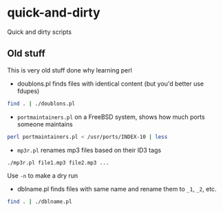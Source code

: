 # quick-and-dirty

Quick and dirty scripts

## Old stuff

This is very old stuff done why learning perl

* doublons.pl finds files with identical content (but you'd better use fdupes)

```bash
find . | ./doublons.pl
```

* `portmaintainers.pl` on a FreeBSD system, shows how much ports someone maintains

```bash
perl portmaintainers.pl < /usr/ports/INDEX-10 | less
```

* `mp3r.pl` renames mp3 files based on their ID3 tags

```bash
./mp3r.pl file1.mp3 file2.mp3 ...
```

Use `-n` to make a dry run

* dblname.pl finds files with same name and rename them to `_1`, `_2`, etc.

```bash
find . | ./dblname.pl
```
